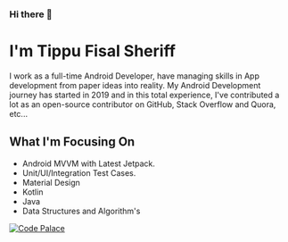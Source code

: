 ### Hi there 👋
# **I'm Tippu Fisal Sheriff**


I work as a full-time Android Developer, have managing skills in App development from paper ideas into reality. My Android Development journey has started in 2019 and in this total experience, I've contributed a lot as an open-source contributor on GitHub, Stack Overflow and Quora, etc...

## **What I'm Focusing On**
  -   Android MVVM with Latest Jetpack.
  -   Unit/UI/Integration Test Cases.
  -   Material Design
  -   Kotlin
  -   Java
  -   Data Structures and Algorithm's

<!-- ## **Languages Tools:**
  -   Kotlin
  -   Java
  -   Android Studio
  -   IntelliJ IDEA
  -   Postman -->


[![Code Palace](https://img.shields.io/badge/LinkedIn-0077B5?style=for-the-badge&logo=linkedin&logoColor=white)](https://www.linkedin.com/in/tippu-fisal-sheriff-17b159120/)




  
<!-- ## **Tools and IDE's** -->
 
